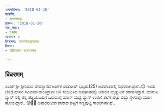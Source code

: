 ```yaml
---
अन्त्यदिनम्: '2018-01-30'
पात्राणि:
- सन्तोषभट्टः
प्रारम्भः: '2018-01-30'
रसः_भावः:
- दुःखम्
रस्यता: ४
लिङ्गम्: सन्तोषभट्टापघातः
विषयः:
- जीवितस्य चाञ्चल्यम्

---
```


## विवरणम्
ಸಂಪಿಗೆ ಶ್ರೀ ಶ್ರೀನಿವಾಸ ದೇವಸ್ಥಾನದ ಅರ್ಚಕ ಸಂತೋಷ್ ಭಟ್ಟರು(25) ಅಪಘಾತದಲ್ಲಿ ನಿಧನರಾಗಿದ್ದಾರೆ..😔 ಇಂದು ಬೆಳಿಗ್ಗೆ ಹಾಸನ ಸಮೀಪದ ಶಾಂತಿಗ್ರಾಮ ಬಳಿ ಸಂಭವಿಸಿದ ಅಪಘಾತದಲ್ಲಿ ಅಕಾಲಿಕ ಮೃತ್ಯುವಿಗೆ ಶರಣಾಗಿದ್ದಾರೆ. ಮಾರುತಿ ವ್ಯಾನ್ ನಲ್ಲಿ ತನ್ನ ಪತ್ನಿಯೊಂದಿಗೆ ಬರುವಾಗ್ಗೆ ಮಾರ್ಗ ಮಧ್ಯೆ ವ್ಯಾನ್ ಉರುಳಿ ತಲೆಗೆ ಪೆಟ್ಟು ಬಿದ್ದು ಸ್ಥಳದಲ್ಲೇ ಮರಣ ಹೊಂದಿದ್ದಾರೆ.. 😔🙏💐 ಅಪಾಯದಿಂದ ಪಾರಾದ ಪತ್ನಿಗೆ ಸಣ್ಣಪುಟ್ಟ ಗಾಯಗಳಾಗಿವೆ..

